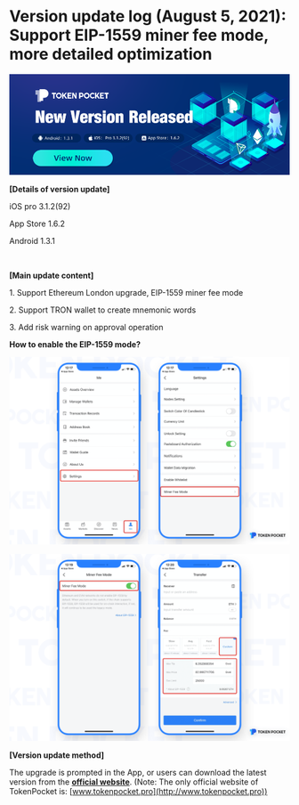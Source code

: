 # Version update log (August 5, 2021): Support EIP-1559 miner fee mode, more detailed optimization

![](../../.gitbook/assets/new-version1.3.1.png)



**\[Details of version update]**

iOS pro 3.1.2(92)

App Store 1.6.2

Android 1.3.1

‌

**\[Main update content]**

1\. Support Ethereum London upgrade, EIP-1559 miner fee mode

2\. Support TRON wallet to create mnemonic words

3\. Add risk warning on approval operation

‌**How to enable the EIP-1559 mode?**

![](../../.gitbook/assets/eip1.png)

![](../../.gitbook/assets/eip2.png)

**\[Version update method]**

The upgrade is prompted in the App, or users can download the latest version from the [**official website**](https://www.tokenpocket.pro/en/download/app). (Note: The only official website of TokenPocket is: [www.tokenpocket.pro](http://www.tokenpocket.pro))

**​**
